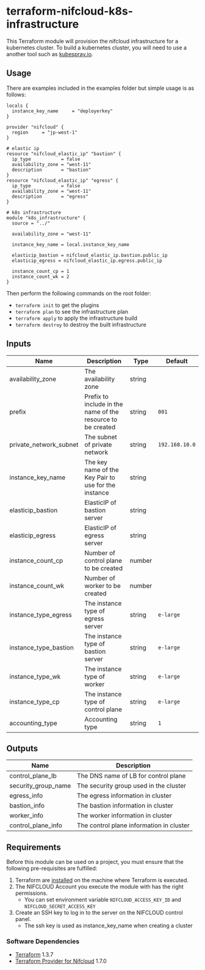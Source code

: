 # terraform-nifcloud-k8s-infrastructure

This Terraform module will provision the nifcloud infrastructure for a kubernetes cluster.
To build a kubernetes cluster, you will need to use a another tool such as [kubespray.io](https://kubespray.io/).

## Usage

There are examples included in the examples folder but simple usage is as follows:

```hcl
locals {
  instance_key_name     = "deployerkey"
}

provider "nifcloud" {
  region     = "jp-west-1"
}

# elastic ip
resource "nifcloud_elastic_ip" "bastion" {
  ip_type           = false
  availability_zone = "west-11"
  description       = "bastion"
}
resource "nifcloud_elastic_ip" "egress" {
  ip_type           = false
  availability_zone = "west-11"
  description       = "egress"
}

# k8s infrastructure
module "k8s_infrastructure" {
  source = "../"

  availability_zone = "west-11"

  instance_key_name = local.instance_key_name

  elasticip_bastion = nifcloud_elastic_ip.bastion.public_ip
  elasticip_egress = nifcloud_elastic_ip.egress.public_ip

  instance_count_cp = 1
  instance_count_wk = 2
}
```

Then perform the following commands on the root folder:

- `terraform init` to get the plugins
- `terraform plan` to see the infrastructure plan
- `terraform apply` to apply the infrastructure build
- `terraform destroy` to destroy the built infrastructure

## Inputs

| Name                   | Description                                                 | Type   | Default        |
| ---------------------- | ----------------------------------------------------------- | ------ | -------------- |
| availability_zone      | The availability zone                                       | string |                |
| prefix                 | Prefix to include in the name of the resource to be created | string | `001`          |
| private_network_subnet | The subnet of private network                               | string | `192.168.10.0` |
| instance_key_name      | The key name of the Key Pair to use for the instance        | string |                |
| elasticip_bastion      | ElasticIP of bastion server                                 | string |                |
| elasticip_egress       | ElasticIP of egress server                                  | string |                |
| instance_count_cp      | Number of control plane to be created                       | number |                |
| instance_count_wk      | Number of worker to be created                              | number |                |
| instance_type_egress   | The instance type of egress server                          | string | `e-large`      |
| instance_type_bastion  | The instance type of bastion server                         | string | `e-large`      |
| instance_type_wk       | The instance type of worker                                 | string | `e-large`      |
| instance_type_cp       | The instance type of control plane                          | string | `e-large`      |
| accounting_type        | Accounting type                                             | string | `1`            |

## Outputs

| Name                  | Description                                          |
| --------------------- | ---------------------------------------------------- |
| control_plane_lb      | The DNS name of LB for control plane                 |
| security_group_name   | The security group used in the cluster               |
| egress_info           | The egress information in cluster                    |
| bastion_info          | The bastion information in cluster                   |
| worker_info           | The worker information in cluster                    |
| control_plane_info    | The control plane information in cluster             |


## Requirements

Before this module can be used on a project, you must ensure that the following pre-requisites are fulfilled:

1. Terraform are [installed](#software-dependencies) on the machine where Terraform is executed.
2. The NIFCLOUD Account you execute the module with has the right permissions.
    - You can set environment variable `NIFCLOUD_ACCESS_KEY_ID` and `NIFCLOUD_SECRET_ACCESS_KEY`
3. Create an SSH key to log in to the server on the NIFCLOUD control panel.
    - The ssh key is used as instance_key_name when creating a cluster

### Software Dependencies

- [Terraform](https://www.terraform.io/downloads.html) 1.3.7
- [Terraform Provider for Nifcloud](https://registry.terraform.io/providers/nifcloud/nifcloud/latest) 1.7.0